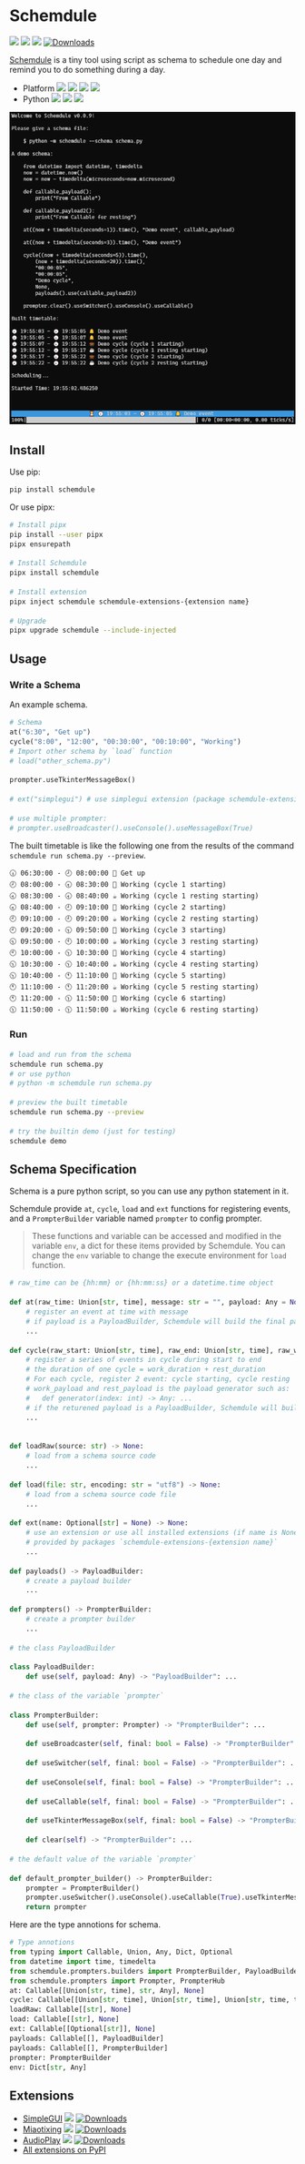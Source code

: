 # Schemdule

![](https://github.com/StardustDL/schemdule/workflows/CI/badge.svg) ![](https://img.shields.io/github/license/StardustDL/schemdule.svg) [![](https://img.shields.io/pypi/v/schemdule.svg?logo=pypi)](https://pypi.org/project/schemdule/) [![Downloads](https://pepy.tech/badge/schemdule)](https://pepy.tech/project/schemdule)

[Schemdule](https://github.com/StardustDL/schemdule) is a tiny tool using script as schema to schedule one day and remind you to do something during a day.

- Platform ![](https://img.shields.io/badge/Linux-yes-success?logo=linux) ![](https://img.shields.io/badge/Windows-yes-success?logo=windows) ![](https://img.shields.io/badge/MacOS-yes-success?logo=apple) ![](https://img.shields.io/badge/BSD-yes-success?logo=freebsd)
- Python ![](https://img.shields.io/pypi/implementation/schemdule.svg?logo=pypi) ![](https://img.shields.io/pypi/pyversions/schemdule.svg?logo=pypi) ![](https://img.shields.io/pypi/wheel/schemdule.svg?logo=pypi)

![](https://raw.githubusercontent.com/StardustDL/own-staticfile-hosting/master/schemdule/terminal.png)

## Install

Use pip:

```sh
pip install schemdule
```

Or use pipx:

```sh
# Install pipx
pip install --user pipx
pipx ensurepath

# Install Schemdule
pipx install schemdule

# Install extension
pipx inject schemdule schemdule-extensions-{extension name}

# Upgrade
pipx upgrade schemdule --include-injected
```

## Usage

### Write a Schema

An example schema.

```python
# Schema
at("6:30", "Get up")
cycle("8:00", "12:00", "00:30:00", "00:10:00", "Working")
# Import other schema by `load` function
# load("other_schema.py")

prompter.useTkinterMessageBox()

# ext("simplegui") # use simplegui extension (package schemdule-extensions-simplegui)

# use multiple prompter:
# prompter.useBroadcaster().useConsole().useMessageBox(True)
```

The built timetable is like the following one from the results of the command `schemdule run schema.py --preview`.

```
🕡 06:30:00 - 🕗 08:00:00 🔔 Get up
🕗 08:00:00 - 🕣 08:30:00 💼 Working (cycle 1 starting)
🕣 08:30:00 - 🕣 08:40:00 ☕ Working (cycle 1 resting starting)
🕣 08:40:00 - 🕘 09:10:00 💼 Working (cycle 2 starting)
🕘 09:10:00 - 🕘 09:20:00 ☕ Working (cycle 2 resting starting)
🕘 09:20:00 - 🕤 09:50:00 💼 Working (cycle 3 starting)
🕤 09:50:00 - 🕙 10:00:00 ☕ Working (cycle 3 resting starting)
🕙 10:00:00 - 🕥 10:30:00 💼 Working (cycle 4 starting)
🕥 10:30:00 - 🕥 10:40:00 ☕ Working (cycle 4 resting starting)
🕥 10:40:00 - 🕚 11:10:00 💼 Working (cycle 5 starting)
🕚 11:10:00 - 🕚 11:20:00 ☕ Working (cycle 5 resting starting)
🕚 11:20:00 - 🕦 11:50:00 💼 Working (cycle 6 starting)
🕦 11:50:00 - 🕦 11:50:00 ☕ Working (cycle 6 resting starting)
```

### Run

```sh
# load and run from the schema
schemdule run schema.py
# or use python
# python -m schemdule run schema.py

# preview the built timetable
schemdule run schema.py --preview

# try the builtin demo (just for testing)
schemdule demo
```

## Schema Specification

Schema is a pure python script, so you can use any python statement in it.

Schemdule provide `at`, `cycle`, `load` and `ext` functions for registering events, and a `PrompterBuilder` variable named `prompter` to config prompter.

> These functions and variable can be accessed and modified in the variable `env`, a dict for these items provided by Schemdule. You can change the `env` variable to change the execute environment for `load` function.

```python
# raw_time can be {hh:mm} or {hh:mm:ss} or a datetime.time object

def at(raw_time: Union[str, time], message: str = "", payload: Any = None) -> None:
    # register an event at time with message
    # if payload is a PayloadBuilder, Schemdule will build the final payload automaticly
    ...

def cycle(raw_start: Union[str, time], raw_end: Union[str, time], raw_work_duration: Union[str, time, timedelta], raw_rest_duration: Union[str, time, timedelta], message: str = "", work_payload: Optional[Callable[[int], Any]] = None, rest_payload: Optional[Callable[[int], Any]] = None) -> None:
    # register a series of events in cycle during start to end
    # the duration of one cycle = work_duration + rest_duration
    # For each cycle, register 2 event: cycle starting, cycle resting
    # work_payload and rest_payload is the payload generator such as:
    #   def generator(index: int) -> Any: ...
    # if the returened payload is a PayloadBuilder, Schemdule will build the final payload automaticly, 
    ...


def loadRaw(source: str) -> None:
    # load from a schema source code
    ...

def load(file: str, encoding: str = "utf8") -> None:
    # load from a schema source code file
    ...

def ext(name: Optional[str] = None) -> None:
    # use an extension or use all installed extensions (if name is None)
    # provided by packages `schemdule-extensions-{extension name}`
    ...

def payloads() -> PayloadBuilder:
    # create a payload builder
    ...

def prompters() -> PrompterBuilder:
    # create a prompter builder
    ...

# the class PayloadBuilder

class PayloadBuilder:
    def use(self, payload: Any) -> "PayloadBuilder": ...

# the class of the variable `prompter`

class PrompterBuilder:
    def use(self, prompter: Prompter) -> "PrompterBuilder": ...

    def useBroadcaster(self, final: bool = False) -> "PrompterBuilder": ...

    def useSwitcher(self, final: bool = False) -> "PrompterBuilder": ...

    def useConsole(self, final: bool = False) -> "PrompterBuilder": ...

    def useCallable(self, final: bool = False) -> "PrompterBuilder": ...

    def useTkinterMessageBox(self, final: bool = False) -> "PrompterBuilder": ...

    def clear(self) -> "PrompterBuilder": ...

# the default value of the variable `prompter`

def default_prompter_builder() -> PrompterBuilder:
    prompter = PrompterBuilder()
    prompter.useSwitcher().useConsole().useCallable(True).useTkinterMessageBox()
    return prompter
```

Here are the type annotions for schema.

```python
# Type annotions
from typing import Callable, Union, Any, Dict, Optional
from datetime import time, timedelta
from schemdule.prompters.builders import PrompterBuilder, PayloadBuilder
from schemdule.prompters import Prompter, PrompterHub
at: Callable[[Union[str, time], str, Any], None]
cycle: Callable[[Union[str, time], Union[str, time], Union[str, time, timedelta], Union[str, time, timedelta], str, Optional[Callable[[int], Any]], Optional[Callable[[int], Any]]], None]
loadRaw: Callable[[str], None]
load: Callable[[str], None]
ext: Callable[[Optional[str]], None]
payloads: Callable[[], PayloadBuilder]
payloads: Callable[[], PrompterBuilder]
prompter: PrompterBuilder
env: Dict[str, Any]
```

## Extensions

- [SimpleGUI](https://github.com/StardustDL/schemdule/tree/master/src/extensions/simplegui) [![](https://img.shields.io/pypi/v/schemdule-extensions-simplegui.svg?logo=pypi)](https://pypi.org/project/schemdule-extensions-simplegui/) [![Downloads](https://pepy.tech/badge/schemdule-extensions-simplegui)](https://pepy.tech/project/schemdule-extensions-simplegui)
- [Miaotixing](https://github.com/StardustDL/schemdule/tree/master/src/extensions/miaotixing) [![](https://img.shields.io/pypi/v/schemdule-extensions-miaotixing.svg?logo=pypi)](https://pypi.org/project/schemdule-extensions-miaotixing/) [![Downloads](https://pepy.tech/badge/schemdule-extensions-miaotixing)](https://pepy.tech/project/schemdule-extensions-miaotixing)
- [AudioPlay](https://github.com/StardustDL/schemdule/tree/master/src/extensions/audioplay) [![](https://img.shields.io/pypi/v/schemdule-extensions-audioplay.svg?logo=pypi)](https://pypi.org/project/schemdule-extensions-audioplay/) [![Downloads](https://pepy.tech/badge/schemdule-extensions-audioplay)](https://pepy.tech/project/schemdule-extensions-audioplay)
- [All extensions on PyPI](https://pypi.org/search/?q=schemdule)
